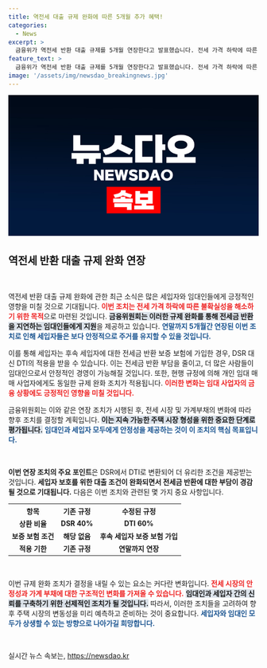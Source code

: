```yaml
---
title: 역전세 대출 규제 완화에 따른 5개월 추가 혜택!
categories:
  - News
excerpt: >
  금융위가 역전세 반환 대출 규제를 5개월 연장한다고 발표했습니다. 전세 가격 하락에 따른 임대인과 세입자의 불안을 덜기 위한 조치로, 연말까지 지원이 지속됩니다. 자세한 내용 확인하세요!
feature_text: >
  금융위가 역전세 반환 대출 규제를 5개월 연장한다고 발표했습니다. 전세 가격 하락에 따른 임대인과 세입자의 불안을 덜기 위한 조치로, 연말까지 지원이 지속됩니다. 자세한 내용 확인하세요!
image: '/assets/img/newsdao_breakingnews.jpg'
---
```


<p><img src="/assets/img/newsdao_breakingnews.jpg" alt="flaretime 속보" /></p>

<h2 data-ke-size="size26">역전세 반환 대출 규제 완화 연장</h2>

<p data-ke-size="size16">&nbsp;</p>

<p>역전세 반환 대출 규제 완화에 관한 최근 소식은 많은 세입자와 임대인들에게 긍정적인 영향을 미칠 것으로 기대됩니다. <b><span style="color: #ee2323;">이번 조치는 전세 가격 하락에 따른 불확실성을 해소하기 위한 목적</span></b>으로 마련된 것입니다. <b><span style="background-color: #21538527;">금융위원회는 이러한 규제 완화를 통해 전세금 반환을 지연하는 임대인들에게 지원</span></b>을 제공하고 있습니다. <b><span style="color: #1a5490;">연말까지 5개월간 연장된 이번 조치로 인해 세입자들은 보다 안정적으로 주거를 유지할 수 있을 것입니다.</span></b> </p>

<p>이를 통해 세입자는 후속 세입자에 대한 전세금 반환 보증 보험에 가입한 경우, DSR 대신 DTI의 적용을 받을 수 있습니다. 이는 전세금 반환 부담을 줄이고, 더 많은 사람들이 임대인으로서 안정적인 경영이 가능해질 것입니다. 또한, 현행 규정에 의해 개인 임대 매매 사업자에게도 동일한 규제 완화 조치가 적용됩니다. <b><span style="color: #ee2323;">이러한 변화는 임대 사업자의 금융 상황에도 긍정적인 영향을 미칠 것입니다.</span></b></p>

<p>금융위원회는 이와 같은 연장 조치가 시행된 후, 전세 시장 및 가계부채의 변화에 따라 향후 조치를 결정할 계획입니다. <b><span style="background-color: #21538527;">이는 지속 가능한 주택 시장 형성을 위한 중요한 단계로 평가됩니다.</span></b>  <b><span style="color: #1a5490;">임대인과 세입자 모두에게 안정성을 제공하는 것이 이 조치의 핵심 목표입니다.</span></b></p>

<p data-ke-size="size16">&nbsp;</p>

<p><b>이번 연장 조치의 주요 포인트</b>은 DSR에서 DTI로 변환되어 더 유리한 조건을 제공받는 것입니다. <b>세입자 보호를 위한 대출 조건이 완화되면서 전세금 반환에 대한 부담이 경감될 것으로 기대됩니다.</b> 다음은 이번 조치와 관련된 몇 가지 중요 사항입니다.</p>

<table>
    <tr>
        <th style="text-align: center;">항목</th>
        <th style="text-align: center;">기존 규정</th>
        <th style="text-align: center;">수정된 규정</th>
    </tr>
    <tr>
        <td style="text-align: center; height: 17px;"><b>상환 비율</b></td>
        <td style="text-align: center; height: 17px;"><b>DSR 40%</b></td>
        <td style="text-align: center; height: 17px;"><b>DTI 60%</b></td>
    </tr>
    <tr>
        <td style="text-align: center; height: 17px;"><b>보증 보험 조건</b></td>
        <td style="text-align: center; height: 17px;"><b>해당 없음</b></td>
        <td style="text-align: center; height: 17px;"><b>후속 세입자 보증 보험 가입</b></td>
    </tr>
    <tr>
        <td style="text-align: center; height: 17px;"><b>적용 기한</b></td>
        <td style="text-align: center; height: 17px;"><b>기존 규정</b></td>
        <td style="text-align: center; height: 17px;"><b>연말까지 연장</b></td>
    </tr>
</table>

<p data-ke-size="size16">&nbsp;</p>

<p>이번 규제 완화 조치가 결정을 내릴 수 있는 요소는 커다란 변화입니다. <b><span style="color: #ee2323;">전세 시장의 안정성과 가계 부채에 대한 구조적인 변화를 가져올 수 있습니다.</span></b> <b><span style="background-color: #21538527;">임대인과 세입자 간의 신뢰를 구축하기 위한 선제적인 조치가 될 것입니다.</span></b> 따라서, 이러한 조치들을 고려하여 향후 주택 시장의 변동성을 미리 예측하고 준비하는 것이 중요합니다. <b><span style="color: #1a5490;">세입자와 임대인 모두가 상생할 수 있는 방향으로 나아가길 희망합니다.</span></b></p>

<p data-ke-size="size16">&nbsp;</p>
실시간 뉴스 속보는, <a href="https://newsdao.kr" rel="dofollow">https://newsdao.kr</a>


